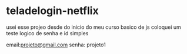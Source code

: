 # teladelogin-netflix
usei esse projeo desde do inicio do meu curso basico de js
coloquei um teste logico de  senha e id simples

email:projeto@gmail.com
senha: projeto1

